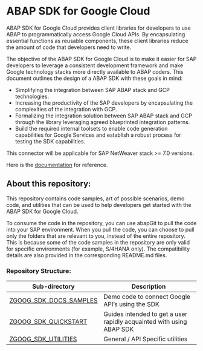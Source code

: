 # ABAP SDK for Google Cloud 

ABAP SDK for Google Cloud provides client libraries for developers to use ABAP to programmatically access Google Cloud APIs. By encapsulating essential functions as reusable components, these client libraries reduce the amount of code that developers need to write.

The objective of the ABAP SDK for Google Cloud is to make it easier for SAP developers to leverage a consistent development framework and make Google technology stacks more directly available to ABAP coders.  This document outlines the design of a ABAP SDK with these goals in mind: 
* Simplifying the integration between SAP ABAP stack and GCP technologies.
* Increasing the productivity of the SAP developers by encapsulating the complexities of the integration with GCP.
* Formalizing the integration solution between SAP ABAP stack and GCP through the library leveraging agreed blueprinted integration patterns.
* Build the required internal toolsets to enable code generation capabilities for Google Services and establish a robust process for testing the SDK capabilities.

This connector will be applicable for SAP NetWeaver stack >= 7.0 versions.

Here is the [documentation](https://cloud.google.com/solutions/sap/docs/abap-sdk/latest/developer) for reference. 

## About this repository:

This repository contains code samples, art of possible scenarios, demo code, and utilities that can be used to help developers get started with the ABAP SDK for Google Cloud.

To consume the code in the repository, you can use abapGit to pull the code into your SAP environment. When you pull the code, you can choose to pull only the folders that are relevant to you, instead of the entire repository. This is because some of the code samples in the repository are only valid for specific environments (for example, S/4HANA only). The compatibility details are also provided in the corresponding README.md files.

### Repository Structure: 
| Sub-directory             | Description   | 
| ------------------------- |---------------| 
| [ZGOOG_SDK_DOCS_SAMPLES](ZGOOG_SDK_DOCS_SAMPLES) | Demo code to connect Google API’s using the SDK | 
| [ZGOOG_SDK_QUICKSTART](ZGOOG_SDK_QUICKSTART) | Guides intended to get a user rapidly acquainted with using ABAP SDK |
| [ZGOOG_SDK_UTILITIES](ZGOOG_SDK_UTILITIES) | General / API Specific utilities |
